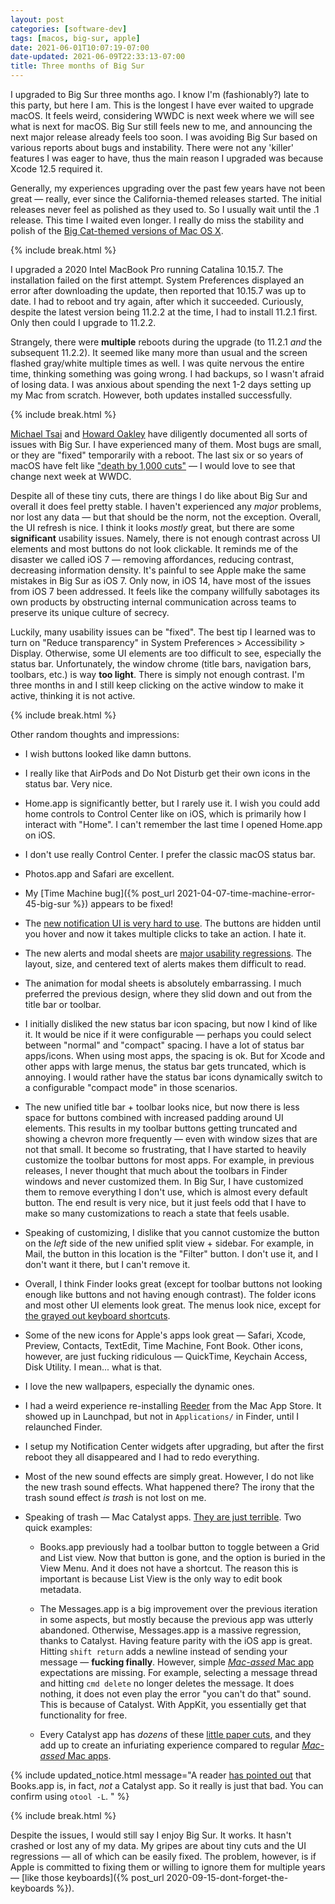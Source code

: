 ```yaml
---
layout: post
categories: [software-dev]
tags: [macos, big-sur, apple]
date: 2021-06-01T10:07:19-07:00
date-updated: 2021-06-09T22:33:13-07:00
title: Three months of Big Sur
---
```


I upgraded to Big Sur three months ago. I know I'm (fashionably?) late to this party, but here I am. This is the longest I have ever waited to upgrade macOS. It feels weird, considering WWDC is next week where we will see what is next for macOS. Big Sur still feels new to me, and announcing the next major release already feels too soon. I was avoiding Big Sur based on various reports about bugs and instability. There were not any 'killer' features I was eager to have, thus the main reason I upgraded was because Xcode 12.5 required it.

<!--excerpt-->

Generally, my experiences upgrading over the past few years have not been great &mdash; really, ever since the California-themed releases started. The initial releases never feel as polished as they used to. So I usually wait until the .1 release. This time I waited even longer. I really do miss the stability and polish of the [Big Cat-themed versions of Mac OS X](http://morrick.me/archives/9220).

{% include break.html %}

I upgraded a 2020 Intel MacBook Pro running Catalina 10.15.7. The installation failed on the first attempt. System Preferences displayed an error after downloading the update, then reported that 10.15.7 was up to date. I had to reboot and try again, after which it succeeded. Curiously, despite the latest version being 11.2.2 at the time, I had to install 11.2.1 first. Only then could I upgrade to 11.2.2.

Strangely, there were **multiple** reboots during the upgrade (to 11.2.1 _and_ the subsequent 11.2.2). It seemed like many more than usual and the screen flashed gray/white multiple times as well. I was quite nervous the entire time, thinking something was going wrong. I had backups, so I wasn't afraid of losing data. I was anxious about spending the next 1-2 days setting up my Mac from scratch. However, both updates installed successfully.

{% include break.html %}

[Michael Tsai](https://mjtsai.com/blog/2021/05/24/remaining-issues-in-big-sur/) and [Howard Oakley](https://eclecticlight.co/2021/04/29/big-sur-11-3-bug-tracker/) have diligently documented all sorts of issues with Big Sur. I have experienced many of them. Most bugs are small, or they are "fixed" temporarily with a reboot. The last six or so years of macOS have felt like ["death by 1,000 cuts"](https://mjtsai.com/blog/2019/10/16/catalina-vista/) &mdash; I would love to see that change next week at WWDC.

Despite all of these tiny cuts, there are things I do like about Big Sur and overall it does feel pretty stable. I haven't experienced any _major_ problems, nor lost any data &mdash; but that should be the norm, not the exception. Overall, the UI refresh is nice. I think it looks _mostly_ great, but there are some **significant** usability issues. Namely, there is not enough contrast across UI elements and most buttons do not look clickable. It reminds me of the disaster we called iOS 7 &mdash; removing affordances, reducing contrast, decreasing information density. It's painful to see Apple make the same mistakes in Big Sur as iOS 7. Only now, in iOS 14, have most of the issues from iOS 7 been addressed. It feels like the company willfully sabotages its own products by obstructing internal communication across teams to preserve its unique culture of secrecy.

Luckily, many usability issues can be "fixed". The best tip I learned was to turn on "Reduce transparency" in System Preferences > Accessibility > Display. Otherwise, some UI elements are too difficult to see, especially the status bar. Unfortunately, the window chrome (title bars, navigation bars, toolbars, etc.) is way **too light**. There is simply not enough contrast. I'm three months in and I still keep clicking on the active window to make it active, thinking it is not active.

{% include break.html %}

Other random thoughts and impressions:

- I wish buttons looked like damn buttons.

- I really like that AirPods and Do Not Disturb get their own icons in the status bar. Very nice.

- Home.app is significantly better, but I rarely use it. I wish you could add home controls to Control Center like on iOS, which is primarily how I interact with "Home". I can't remember the last time I opened Home.app on iOS.

- I don't use really Control Center. I prefer the classic macOS status bar.

- Photos.app and Safari are excellent.

- My [Time Machine bug]({% post_url 2021-04-07-time-machine-error-45-big-sur %}) appears to be fixed!

- The [new notification UI is very hard to use](https://neil.computer/notes/apple-ux-ui-is-regressing/). The buttons are hidden until you hover and now it takes multiple clicks to take an action. I hate it.

- The new alerts and modal sheets are [major usability regressions](https://mjtsai.com/blog/2020/07/03/big-surs-narrow-alerts/). The layout, size, and centered text of alerts makes them difficult to read.

- The animation for modal sheets is absolutely embarrassing. I much preferred the previous design, where they slid down and out from the title bar or toolbar.

- I initially disliked the new status bar icon spacing, but now I kind of like it. It would be nice if it were configurable &mdash; perhaps you could select between "normal" and "compact" spacing. I have a lot of status bar apps/icons. When using most apps, the spacing is ok. But for Xcode and other apps with large menus, the status bar gets truncated, which is annoying. I would rather have the status bar icons dynamically switch to a configurable "compact mode" in those scenarios.

- The new unified title bar + toolbar looks nice, but now there is less space for buttons combined with increased padding around UI elements. This results in my toolbar buttons getting truncated and showing a chevron more frequently &mdash; even with window sizes that are not that small. It become so frustrating, that I have started to heavily customize the toolbar buttons for most apps. For example, in previous releases, I never thought that much about the toolbars in Finder windows and never customized them. In Big Sur, I have customized them to remove everything I don't use, which is almost every default button. The end result is very nice, but it just feels odd that I have to make so many customizations to reach a state that feels usable.

- Speaking of customizing, I dislike that you cannot customize the button on the _left_ side of the new unified split view + sidebar. For example, in Mail, the button in this location is the "Filter" button. I don't use it, and I don't want it there, but I can't remove it.

- Overall, I think Finder looks great (except for toolbar buttons not looking enough like buttons and not having enough contrast). The folder icons and most other UI elements look great. The menus look nice, except for [the grayed out keyboard shortcuts](https://mjtsai.com/blog/2021/03/24/big-surs-gray-menu-keyboard-shortcuts/).

- Some of the new icons for Apple's apps look great &mdash; Safari, Xcode, Preview, Contacts, TextEdit, Time Machine, Font Book. Other icons, however, are just fucking ridiculous &mdash; QuickTime, Keychain Access, Disk Utility. I mean... what is that.

- I love the new wallpapers, especially the dynamic ones.

- I had a weird experience re-installing [Reeder](https://www.reederapp.com) from the Mac App Store. It showed up in Launchpad, but not in `Applications/` in Finder, until I relaunched Finder.

- I setup my Notification Center widgets after upgrading, but after the first reboot they all disappeared and I had to redo everything.

- Most of the new sound effects are simply great. However, I do not like the new trash sound effects. What happened there? The irony that the trash sound effect _is trash_ is not lost on me.

- Speaking of trash &mdash; Mac Catalyst apps. [They are just terrible](https://pilky.me/apples-developer-app/). Two quick examples:
    - Books.app previously had a toolbar button to toggle between a Grid and List view. Now that button is gone, and the option is buried in the View Menu. And it does not have a shortcut. The reason this is important is because List View is the only way to edit book metadata.

    - The Messages.app is a big improvement over the previous iteration in some aspects, but mostly because the previous app was utterly abandoned. Otherwise, Messages.app is a massive regression, thanks to Catalyst. Having feature parity with the iOS app is great. Hitting `shift return` adds a newline instead of sending your message &mdash; **fucking finally**. However, simple [_Mac-assed_ Mac app](https://inessential.com/2020/03/19/proxyman) expectations are missing. For example, selecting a message thread and hitting `cmd delete` no longer deletes the message. It does nothing, it does not even play the error "you can't do that" sound. This is because of Catalyst. With AppKit, you essentially get that functionality for free.

    - Every Catalyst app has _dozens_ of these [little paper cuts](https://daringfireball.net/linked/2019/10/08/catalysts-glaring-shortcomings), and they add up to create an infuriating experience compared to regular [_Mac-assed_ Mac apps](https://inessential.com/2020/03/19/proxyman).

{% include updated_notice.html
message="A reader [has pointed out](https://github.com/jessesquires/jessesquires.com/issues/150) that Books.app is, in fact, _not_ a Catalyst app. So it really is just that bad. You can confirm using `otool -L`.
" %}

{% include break.html %}

Despite the issues, I would still say I enjoy Big Sur. It works. It hasn't crashed or lost any of my data. My gripes are about tiny cuts and the UI regressions &mdash; all of which can be easily fixed. The problem, however, is if Apple is committed to fixing them or willing to ignore them for multiple years &mdash; [like those keyboards]({% post_url 2020-09-15-dont-forget-the-keyboards %}).
